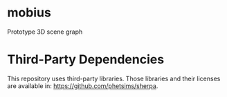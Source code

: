 mobius
======

Prototype 3D scene graph

Third-Party Dependencies
=============

This repository uses third-party libraries.
Those libraries and their licenses are available in: https://github.com/phetsims/sherpa.